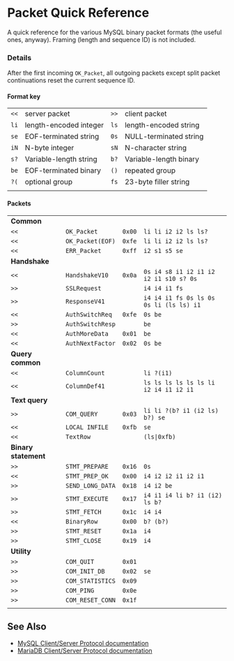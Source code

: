 # Packet Quick Reference

A quick reference for the various MySQL binary packet formats (the useful ones, anyway).
Framing (length and sequence ID) is not included.

### Details
After the first incoming `OK_Packet`, all outgoing packets except split packet continuations reset the current sequence ID. 

#### Format key
|||||
-|-|-|-
`<<`|server packet         |`>>`|client packet
`li`|length-encoded integer|`ls`|length-encoded string
`se`|EOF-terminated string |`0s`|NULL-terminated string
`iN`|N-byte integer        |`sN`|N-character string
`s?`|Variable-length string|`b?`|Variable-length binary
`be`|EOF-terminated binary |`()`|repeated group
`?(`|optional group        |`fs`|23-byte filler string
|||||

#### Packets
|||||
-|-|-|-
|**Common**||||
`<<`|`OK_Packet`     |`0x00`|`li li i2 i2 ls ls?`
`<<`|`OK_Packet(EOF)`|`0xfe`|`li li i2 i2 ls ls?`
`<<`|`ERR_Packet`    |`0xff`|`i2 s1 s5 se`
|**Handshake**||||
`<<`|`HandshakeV10`  |`0x0a`|`0s i4 s8 i1 i2 i1 i2 i2 i1 s10 s? 0s`
`>>`|`SSLRequest`    |      |`i4 i4 i1 fs`
`>>`|`ResponseV41`   |      |`i4 i4 i1 fs 0s ls 0s 0s li (ls ls) i1`
`<<`|`AuthSwitchReq` |`0xfe`|`0s be`
`>>`|`AuthSwitchResp`|      |`be`
`<<`|`AuthMoreData`  |`0x01`|`be`
`<<`|`AuthNextFactor`|`0x02`|`0s be`
|**Query common**||||
`<<`|`ColumnCount`   |      |`li ?(i1)`
`<<`|`ColumnDef41`   |      |`ls ls ls ls ls ls li i2 i4 i1 i2 i1`
|**Text query**||||
`>>`|`COM_QUERY`     |`0x03`|`li li ?(b? i1 (i2 ls) b?) se`
`<<`|`LOCAL INFILE`  |`0xfb`|`se`
`<<`|`TextRow`       |      |`(ls\|0xfb)`
|**Binary statement**||||
`>>`|`STMT_PREPARE`  |`0x16`|`0s`|
`<<`|`STMT_PREP_OK`  |`0x00`|`i4 i2 i2 i1 i2 i1`|
`>>`|`SEND_LONG_DATA`|`0x18`|`i4 i2 be`|
`>>`|`STMT_EXECUTE`  |`0x17`|`i4 i1 i4 li b? i1 (i2) ls b?`|
`>>`|`STMT_FETCH`    |`0x1c`|`i4 i4`|
`<<`|`BinaryRow`     |`0x00`|`b? (b?)`|
`>>`|`STMT_RESET`    |`0x1a`|`i4` |
`>>`|`STMT_CLOSE`    |`0x19`|`i4`|
**Utility**||||
`>>`|`COM_QUIT`      |`0x01`| |
`>>`|`COM_INIT_DB`   |`0x02`|`se`|
`>>`|`COM_STATISTICS`|`0x09`| |
`>>`|`COM_PING`      |`0x0e`| |
`>>`|`COM_RESET_CONN`|`0x1f`| |
|||||

## See Also

- [MySQL Client/Server Protocol documentation](https://dev.mysql.com/doc/dev/mysql-server/latest/PAGE_PROTOCOL.html)
- [MariaDB Client/Server Protocol documentation](https://mariadb.com/kb/en/clientserver-protocol/)
